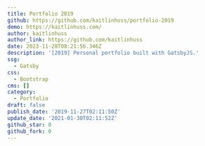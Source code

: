 ```yaml
---
title: Portfolio 2019
github: https://github.com/kaitlinhuss/portfolio-2019
demo: https://kaitlinhuss.com/
author: kaitlinhuss
author_link: https://github.com/kaitlinhuss
date: 2023-11-28T08:21:56.346Z
description: '[2019] Personal portfolio built with GatsbyJS.'
ssg:
  - Gatsby
css:
  - Bootstrap
cms: []
category:
  - Portfolio
draft: false
publish_date: '2019-11-27T02:11:50Z'
update_date: '2021-01-30T02:11:52Z'
github_star: 0
github_fork: 0
---
```

